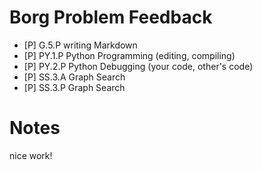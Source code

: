 
# Borg Problem Feedback

- [P] G.5.P writing Markdown
- [P] PY.1.P	Python Programming (editing, compiling)
- [P] PY.2.P	Python Debugging (your code, other's code)
- [P] SS.3.A 	Graph Search 
- [P] SS.3.P  	Graph Search 

# Notes

nice work!

